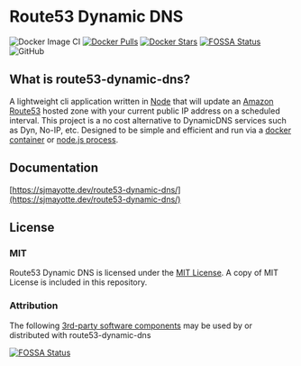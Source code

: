 # Route53 Dynamic DNS

![Docker Image CI](https://img.shields.io/github/actions/workflow/status/sjmayotte/route53-dynamic-dns/docker-image.yml?branch=master)
[![Docker Pulls](https://img.shields.io/docker/pulls/sjmayotte/route53-dynamic-dns)](https://hub.docker.com/r/sjmayotte/route53-dynamic-dns/)
[![Docker Stars](https://img.shields.io/docker/stars/sjmayotte/route53-dynamic-dns)](https://hub.docker.com/r/sjmayotte/route53-dynamic-dns/)
[![FOSSA Status](https://app.fossa.io/api/projects/git%2Bhttps%3A%2F%2Fgithub.com%2Fsjmayotte%2Froute53-dynamic-dns.svg?type=shield)](https://app.fossa.io/projects/git%2Bhttps%3A%2F%2Fgithub.com%2Fsjmayotte%2Froute53-dynamic-dns?ref=badge_shield)
![GitHub](https://img.shields.io/github/license/sjmayotte/route53-dynamic-dns)

## What is route53-dynamic-dns?

A lightweight cli application written in [Node](https://nodejs.org/en/) that will update
an [Amazon Route53](http://aws.amazon.com/route53/) hosted zone with your current public IP address on a scheduled
interval. This project is a no cost alternative to DynamicDNS services such as Dyn, No-IP, etc. Designed to be simple
and efficient and run via a [docker container](https://hub.docker.com/r/sjmayotte/route53-dynamic-dns/)
or [node.js process](https://github.com/sjmayotte/route53-dynamic-dns/releases/latest).

## Documentation

[https://sjmayotte.dev/route53-dynamic-dns/](https://sjmayotte.dev/route53-dynamic-dns/)

## License

### MIT

Route53 Dynamic DNS is licensed under the [MIT License](https://opensource.org/licenses/MIT). A copy of MIT License is
included in this repository.

### Attribution

The following [3rd-party software components](https://app.fossa.io/reports/f5377d5f-557e-4e21-8bfa-93a27ea6e540) may be
used by or distributed with route53-dynamic-dns

[![FOSSA Status](https://app.fossa.io/api/projects/git%2Bhttps%3A%2F%2Fgithub.com%2Fsjmayotte%2Froute53-dynamic-dns.svg?type=large)](https://app.fossa.io/projects/git%2Bhttps%3A%2F%2Fgithub.com%2Fsjmayotte%2Froute53-dynamic-dns?ref=badge_large)
